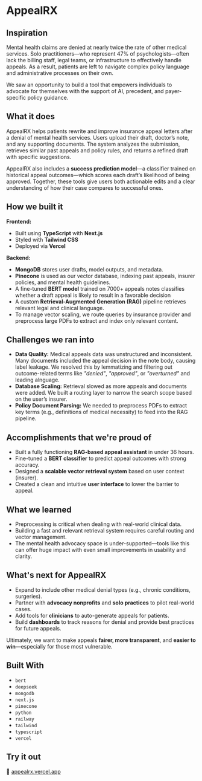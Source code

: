 # AppealRX

## Inspiration
Mental health claims are denied at nearly twice the rate of other medical services. Solo practitioners—who represent 47% of psychologists—often lack the billing staff, legal teams, or infrastructure to effectively handle appeals. As a result, patients are left to navigate complex policy language and administrative processes on their own.

We saw an opportunity to build a tool that empowers individuals to advocate for themselves with the support of AI, precedent, and payer-specific policy guidance.

## What it does
AppealRX helps patients rewrite and improve insurance appeal letters after a denial of mental health services. Users upload their draft, doctor’s note, and any supporting documents. The system analyzes the submission, retrieves similar past appeals and policy rules, and returns a refined draft with specific suggestions.

AppealRX also includes a **success prediction model**—a classifier trained on historical appeal outcomes—which scores each draft’s likelihood of being approved. Together, these tools give users both actionable edits and a clear understanding of how their case compares to successful ones.

## How we built it

**Frontend:**
- Built using **TypeScript** with **Next.js**
- Styled with **Tailwind CSS**
- Deployed via **Vercel**

**Backend:**
- **MongoDB** stores user drafts, model outputs, and metadata.
- **Pinecone** is used as our vector database, indexing past appeals, insurer policies, and mental health guidelines.
- A fine-tuned **BERT model** trained on 7000+ appeals notes classifies whether a draft appeal is likely to result in a favorable decision
- A custom **Retrieval-Augmented Generation (RAG)** pipeline retrieves relevant legal and clinical language.
- To manage vector scaling, we route queries by insurance provider and preprocess large PDFs to extract and index only relevant content.

## Challenges we ran into
- **Data Quality:** Medical appeals data was unstructured and inconsistent. Many documents included the appeal decision in the note body, causing label leakage. We resolved this by lemmatizing and filtering out outcome-related terms like *"denied"*, *"approved"*, or *"overturned"* and leading alnguage.
- **Database Scaling:** Retrieval slowed as more appeals and documents were added. We built a routing layer to narrow the search scope based on the user’s insurer.
- **Policy Document Parsing:** We needed to preprocess PDFs to extract key terms (e.g., definitions of medical necessity) to feed into the RAG pipeline.

## Accomplishments that we're proud of
- Built a fully functioning **RAG-based appeal assistant** in under 36 hours.
- Fine-tuned a **BERT classifier** to predict appeal outcomes with strong accuracy.
- Designed a **scalable vector retrieval system** based on user context (insurer).
- Created a clean and intuitive **user interface** to lower the barrier to appeal.

## What we learned
- Preprocessing is critical when dealing with real-world clinical data.
- Building a fast and relevant retrieval system requires careful routing and vector management.
- The mental health advocacy space is under-supported—tools like this can offer huge impact with even small improvements in usability and clarity.

## What's next for AppealRX
- Expand to include other medical denial types (e.g., chronic conditions, surgeries).
- Partner with **advocacy nonprofits** and **solo practices** to pilot real-world cases.
- Add tools for **clinicians** to auto-generate appeals for patients.
- Build **dashboards** to track reasons for denial and provide best practices for future appeals.

Ultimately, we want to make appeals **fairer, more transparent**, and **easier to win**—especially for those most vulnerable.

## Built With
- `bert`
- `deepseek`
- `mongodb`
- `next.js`
- `pinecone`
- `python`
- `railway`
- `tailwind`
- `typescript`
- `vercel`

## Try it out
🔗 [appealrx.vercel.app](https://appealrx.vercel.app)  
